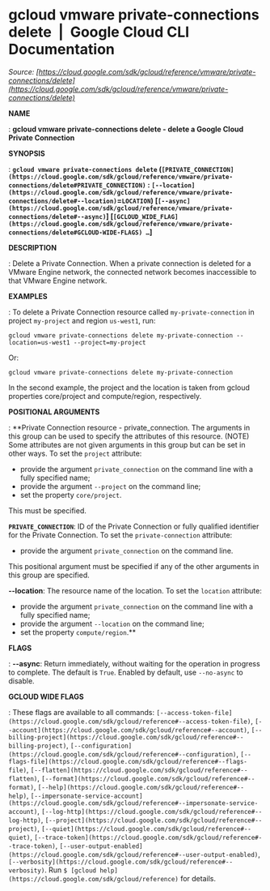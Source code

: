 # gcloud vmware private-connections delete  |  Google Cloud CLI Documentation

*Source: [https://cloud.google.com/sdk/gcloud/reference/vmware/private-connections/delete](https://cloud.google.com/sdk/gcloud/reference/vmware/private-connections/delete)*

**NAME**

: **gcloud vmware private-connections delete - delete a Google Cloud Private Connection**

**SYNOPSIS**

: **`gcloud vmware private-connections delete` (`[PRIVATE_CONNECTION](https://cloud.google.com/sdk/gcloud/reference/vmware/private-connections/delete#PRIVATE_CONNECTION)` : `[--location](https://cloud.google.com/sdk/gcloud/reference/vmware/private-connections/delete#--location)`=`LOCATION`) [`[--async](https://cloud.google.com/sdk/gcloud/reference/vmware/private-connections/delete#--async)`] [`[GCLOUD_WIDE_FLAG](https://cloud.google.com/sdk/gcloud/reference/vmware/private-connections/delete#GCLOUD-WIDE-FLAGS) …`]**

**DESCRIPTION**

: Delete a Private Connection. When a private connection is deleted for a VMware
Engine network, the connected network becomes inaccessible to that VMware Engine
network.

**EXAMPLES**

: To delete a Private Connection resource called
`my-private-connection` in project `my-project` and region
`us-west1`, run:

```
gcloud vmware private-connections delete my-private-connection --location=us-west1 --project=my-project
```

Or:

```
gcloud vmware private-connections delete my-private-connection
```

In the second example, the project and the location is taken from gcloud
properties core/project and compute/region, respectively.

**POSITIONAL ARGUMENTS**

: **Private Connection resource - private_connection. The arguments in this group
can be used to specify the attributes of this resource. (NOTE) Some attributes
are not given arguments in this group but can be set in other ways.
To set the `project` attribute:

- provide the argument `private_connection` on the command line with a
fully specified name;
- provide the argument `--project` on the command line;
- set the property `core/project`.

This must be specified.

**`PRIVATE_CONNECTION`**:
ID of the Private Connection or fully qualified identifier for the Private
Connection.
To set the `private-connection` attribute:

- provide the argument `private_connection` on the command line.

This positional argument must be specified if any of the other arguments in this
group are specified.

**--location**:
The resource name of the location.
To set the `location` attribute:

- provide the argument `private_connection` on the command line with a
fully specified name;
- provide the argument `--location` on the command line;
- set the property `compute/region`.**

**FLAGS**

: **--async**:
Return immediately, without waiting for the operation in progress to complete.
The default is `True`. Enabled by default, use
`--no-async` to disable.

**GCLOUD WIDE FLAGS**

: These flags are available to all commands: `[--access-token-file](https://cloud.google.com/sdk/gcloud/reference#--access-token-file)`,
`[--account](https://cloud.google.com/sdk/gcloud/reference#--account)`, `[--billing-project](https://cloud.google.com/sdk/gcloud/reference#--billing-project)`,
`[--configuration](https://cloud.google.com/sdk/gcloud/reference#--configuration)`,
`[--flags-file](https://cloud.google.com/sdk/gcloud/reference#--flags-file)`,
`[--flatten](https://cloud.google.com/sdk/gcloud/reference#--flatten)`, `[--format](https://cloud.google.com/sdk/gcloud/reference#--format)`, `[--help](https://cloud.google.com/sdk/gcloud/reference#--help)`, `[--impersonate-service-account](https://cloud.google.com/sdk/gcloud/reference#--impersonate-service-account)`,
`[--log-http](https://cloud.google.com/sdk/gcloud/reference#--log-http)`,
`[--project](https://cloud.google.com/sdk/gcloud/reference#--project)`, `[--quiet](https://cloud.google.com/sdk/gcloud/reference#--quiet)`, `[--trace-token](https://cloud.google.com/sdk/gcloud/reference#--trace-token)`, `[--user-output-enabled](https://cloud.google.com/sdk/gcloud/reference#--user-output-enabled)`,
`[--verbosity](https://cloud.google.com/sdk/gcloud/reference#--verbosity)`.
Run `$ [gcloud help](https://cloud.google.com/sdk/gcloud/reference)` for details.